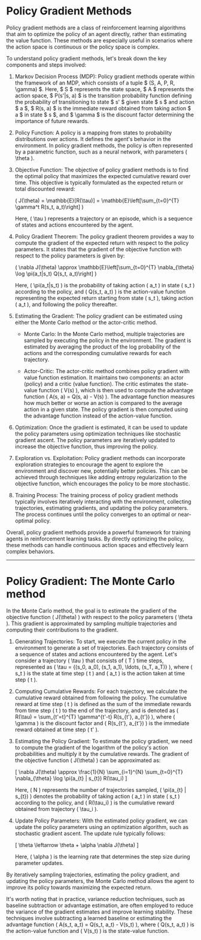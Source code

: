 # Policy Gradient Methods
Policy gradient methods are a class of reinforcement learning algorithms that aim to optimize the policy of an agent directly, rather than estimating the value function. These methods are especially useful in scenarios where the action space is continuous or the policy space is complex.

To understand policy gradient methods, let's break down the key components and steps involved:

1. Markov Decision Process (MDP): Policy gradient methods operate within the framework of an MDP, which consists of a tuple $ (S, A, P, R, \gamma) $. Here, $ S $ represents the state space, $ A $ represents the action space, $ P(s'|s, a) $ is the transition probability function defining the probability of transitioning to state $ s' $ given state $ s $ and action $ a $, $ R(s, a) $ is the immediate reward obtained from taking action $ a $ in state $ s $, and $ \gamma $ is the discount factor determining the importance of future rewards.

2. Policy Function: A policy is a mapping from states to probability distributions over actions. It defines the agent's behavior in the environment. In policy gradient methods, the policy is often represented by a parametric function, such as a neural network, with parameters \( \theta \).

3. Objective Function: The objective of policy gradient methods is to find the optimal policy that maximizes the expected cumulative reward over time. This objective is typically formulated as the expected return or total discounted reward:

   \( J(\theta) = \mathbb{E}[R(\tau)] = \mathbb{E}\left[\sum_{t=0}^{T} \gamma^t R(s_t, a_t)\right] \)

   Here, \( \tau \) represents a trajectory or an episode, which is a sequence of states and actions encountered by the agent.

4. Policy Gradient Theorem: The policy gradient theorem provides a way to compute the gradient of the expected return with respect to the policy parameters. It states that the gradient of the objective function with respect to the policy parameters is given by:

   \( \nabla J(\theta) \approx \mathbb{E}\left[\sum_{t=0}^{T} \nabla_{\theta} \log \pi(a_t|s_t) Q(s_t, a_t)\right] \)

   Here, \( \pi(a_t|s_t) \) is the probability of taking action \( a_t \) in state \( s_t \) according to the policy, and \( Q(s_t, a_t) \) is the action-value function representing the expected return starting from state \( s_t \), taking action \( a_t \), and following the policy thereafter.

5. Estimating the Gradient: The policy gradient can be estimated using either the Monte Carlo method or the actor-critic method.

   - Monte Carlo: In the Monte Carlo method, multiple trajectories are sampled by executing the policy in the environment. The gradient is estimated by averaging the product of the log probability of the actions and the corresponding cumulative rewards for each trajectory.

   - Actor-Critic: The actor-critic method combines policy gradient with value function estimation. It maintains two components: an actor (policy) and a critic (value function). The critic estimates the state-value function \( V(s) \), which is then used to compute the advantage function \( A(s, a) = Q(s, a) - V(s) \). The advantage function measures how much better or worse an action is compared to the average action in a given state. The policy gradient is then computed using the advantage function instead of the action-value function.

6. Optimization: Once the gradient is estimated, it can be used to update the policy parameters using optimization techniques like stochastic gradient ascent. The policy parameters are iteratively updated to increase the objective function, thus improving the policy.

7. Exploration vs. Exploitation: Policy gradient methods can incorporate exploration strategies to encourage the agent to explore the environment and discover new, potentially better policies. This can be achieved through techniques like adding entropy regularization to the objective function, which encourages the policy to be more stochastic.

8. Training Process: The training process of policy gradient methods typically involves iteratively interacting with the environment, collecting trajectories, estimating gradients, and updating the policy parameters. The process continues until the policy converges to an optimal or near-optimal policy.

Overall, policy gradient methods provide a powerful framework for training agents in reinforcement learning tasks. By directly optimizing the policy, these methods can handle continuous action spaces and effectively learn complex behaviors.

--- 
# Policy Gradient: The Monte Carlo method

In the Monte Carlo method, the goal is to estimate the gradient of the objective function \( J(\theta) \) with respect to the policy parameters \( \theta \). This gradient is approximated by sampling multiple trajectories and computing their contributions to the gradient.

1. Generating Trajectories: To start, we execute the current policy in the environment to generate a set of trajectories. Each trajectory consists of a sequence of states and actions encountered by the agent. Let's consider a trajectory \( \tau \) that consists of \( T \) time steps, represented as \( \tau = \{(s_0, a_0), (s_1, a_1), \ldots, (s_T, a_T)\} \), where \( s_t \) is the state at time step \( t \) and \( a_t \) is the action taken at time step \( t \).

2. Computing Cumulative Rewards: For each trajectory, we calculate the cumulative reward obtained from following the policy. The cumulative reward at time step \( t \) is defined as the sum of the immediate rewards from time step \( t \) to the end of the trajectory, and is denoted as \( R(\tau) = \sum_{t'=t}^{T} \gamma^{t'-t} R(s_{t'}, a_{t'}) \), where \( \gamma \) is the discount factor and \( R(s_{t'}, a_{t'}) \) is the immediate reward obtained at time step \( t' \).

3. Estimating the Policy Gradient: To estimate the policy gradient, we need to compute the gradient of the logarithm of the policy's action probabilities and multiply it by the cumulative rewards. The gradient of the objective function \( J(\theta) \) can be approximated as:

   \[ \nabla J(\theta) \approx \frac{1}{N} \sum_{i=1}^{N} \sum_{t=0}^{T} \nabla_{\theta} \log \pi(a_{t} | s_{t}) R(\tau_i) \]

   Here, \( N \) represents the number of trajectories sampled, \( \pi(a_{t} | s_{t}) \) denotes the probability of taking action \( a_t \) in state \( s_t \) according to the policy, and \( R(\tau_i) \) is the cumulative reward obtained from trajectory \( \tau_i \).

4. Update Policy Parameters: With the estimated policy gradient, we can update the policy parameters using an optimization algorithm, such as stochastic gradient ascent. The update rule typically follows:

   \[ \theta \leftarrow \theta + \alpha \nabla J(\theta) \]

   Here, \( \alpha \) is the learning rate that determines the step size during parameter updates.

By iteratively sampling trajectories, estimating the policy gradient, and updating the policy parameters, the Monte Carlo method allows the agent to improve its policy towards maximizing the expected return.

It's worth noting that in practice, variance reduction techniques, such as baseline subtraction or advantage estimation, are often employed to reduce the variance of the gradient estimates and improve learning stability. These techniques involve subtracting a learned baseline or estimating the advantage function \( A(s_t, a_t) = Q(s_t, a_t) - V(s_t) \), where \( Q(s_t, a_t) \) is the action-value function and \( V(s_t) \) is the state-value function.